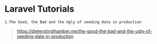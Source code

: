 # Laravel Tutorials
```1.The Good, the Bad and the Ugly of seeding data in production```
>https://dieterstinglhamber.me/the-good-the-bad-and-the-ugly-of-seeding-data-in-production

